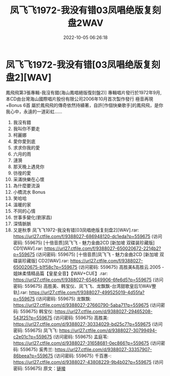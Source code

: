 ﻿---
title: 凤飞飞1972-我没有错03凤唱绝版复刻盘2WAV
date: 2022-10-05 06:26:18
categories: WAV车载音乐、镜像
tags: 华语中文
---
# 凤飞飞1972-我没有错[03凤唱绝版复刻盘2][WAV]

鳳飛飛第3張專輯-我沒有錯(海山鳳唱絕版復刻盤2)]
專輯唱片發行於1972年9月,本CD由台灣海山國際唱片股份有限公司2006年10月首次製作發行
極音再現+Bonus 6首 屬於鳳飛飛的傳奇依然持續著，自許[作個快樂歌手]的鳳飛飛，是你我心中，永遠的一道彩虹……
01. 我沒有錯
02. 我叫你不要走
03. 柯麗娜
04. 愛你愛到底
05. 求求你我的愛
06. 六月的雨
07. 漣漪
08. 那天晚上遇見你
09. 彷徨的愛
10. 采滿快樂在心懷
11. 為什麼要流淚
12. 小橋流水
Bonus
13. 笑哈哈
14. 溫暖的家
15. 不同的心情
16. 世事多變化(劉家昌)
17. 深情脈脈
18. 又是秋季
凤飞飞1972-我没有错[03凤唱绝版复刻盘2][WAV].rar: https://url27.ctfile.com/f/9388027-686948120-dc1eda?p=559675
(访问密码: 559675)
[十倍音质]凤飞飞 - 魅力金曲2CD [新加坡 双碟装珍藏版] CD1[WAV].rar: https://url27.ctfile.com/f/9388027-650020672-2214b2?p=559675
(访问密码: 559675)
[十倍音质]凤飞飞 - 魅力金曲2CD [新加坡 双碟装珍藏版] CD2[WAV].rar: https://url27.ctfile.com/f/9388027-650020675-b1f58c?p=559675
(访问密码: 559675)
高胜美&高胜云.2005 - 姐妹柔情精品篇【皇星全音】【WAV+CUE】.rar: https://url27.ctfile.com/f/9388027-654649906-6fe6d5?p=559675
(访问密码: 559675)
高胜美、韩宝仪、凤飞飞、龙飘飘-台湾甜歌皇后1[WAV整轨].rar: https://url27.ctfile.com/f/9388027-499525019-4d55fa?p=559675
(访问密码: 559675)
龙飘飘: https://url27.ctfile.com/d/9388027-27660790-5aba71?p=559675
(访问密码: 559675)
韩宝仪: https://url27.ctfile.com/d/9388027-29465208-543f25?p=559675
(访问密码: 559675)
高胜美: https://url27.ctfile.com/d/9388027-30334029-bd25c7?p=559675
(访问密码: 559675)
凤飞飞: https://url27.ctfile.com/d/9388027-30799494-c2e01c?p=559675
(访问密码: 559675)
孟庭苇: https://url27.ctfile.com/d/9388027-31658681-0ec866?p=559675
(访问密码: 559675)
奚秀兰: https://url27.ctfile.com/d/9388027-33357907-86beea?p=559675
(访问密码: 559675)
千百惠-: https://url27.ctfile.com/d/9388027-43808229-9b4b02?p=559675
(访问密码: 559675)
原文：[链接](https://blog.sina.com.cn/s/blog_1647c7e7601030zr6.html)